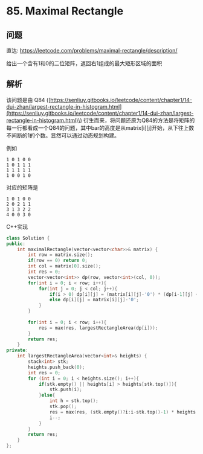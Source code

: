 # 85. Maximal Rectangle

## 问题

直达: https://leetcode.com/problems/maximal-rectangle/description/

给出一个含有1和0的二位矩阵，返回右1组成的最大矩形区域的面积

## 解析

该问题是由 Q84 \([https://senliuy.gitbooks.io/leetcode/content/chapter1/14-dui-zhan/largest-rectangle-in-histogram.html](https://senliuy.gitbooks.io/leetcode/content/chapter1/14-dui-zhan/largest-rectangle-in-histogram.html)\) 衍生而来，将问题还原为Q84的方法是将矩阵的每一行都看成一个Q84的问题，其中bar的高度是从matrix\[i\]\[j\]开始，从下往上数不间断的1的个数。显然可以通过动态规划构建。

例如

```
1 0 1 0 0
1 0 1 1 1
1 1 1 1 1
1 0 0 1 0
```

对应的矩阵是

```
1 0 1 0 0
2 0 2 1 1
3 1 3 2 2
4 0 0 3 0
```

C++实现

```cpp
class Solution {
public:
    int maximalRectangle(vector<vector<char>>& matrix) {
        int row = matrix.size();
        if(row == 0) return 0;
        int col = matrix[0].size();
        int res = 0;
        vector<vector<int>> dp(row, vector<int>(col, 0));
        for(int i = 0; i < row; i++){
            for(int j = 0; j < col; j++){
                if(i > 0) dp[i][j] = (matrix[i][j]-'0') * (dp[i-1][j] + (matrix[i][j]-'0'));
                else dp[i][j] = matrix[i][j]-'0';
            }
        }
        
        for(int i = 0; i < row; i++){
            res = max(res, largestRectangleArea(dp[i]));
        }
        return res;
    }
private:
    int largestRectangleArea(vector<int>& heights) {
        stack<int> stk;
        heights.push_back(0);
        int res = 0;
        for (int i = 0; i < heights.size(); i++){
            if(stk.empty() || heights[i] > heights[stk.top()]){
                stk.push(i);
            }else{
                int h = stk.top();
                stk.pop();
                res = max(res, (stk.empty()?i:i-stk.top()-1) * heights[h]);
                i--;
            }
        }
        return res;
    }
};
```




